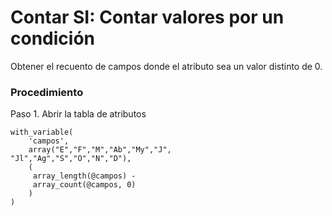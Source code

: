# Contar SI: Contar valores por un condición

Obtener el recuento de campos donde el atributo sea un valor distinto de 0.

### Procedimiento

Paso 1. Abrir la tabla de atributos

```
with_variable(
	'campos',
	array("E","F","M","Ab","My","J",		  "Jl","Ag","S","O","N","D"),
	(
	 array_length(@campos) -
	 array_count(@campos, 0)
	)
)
```
